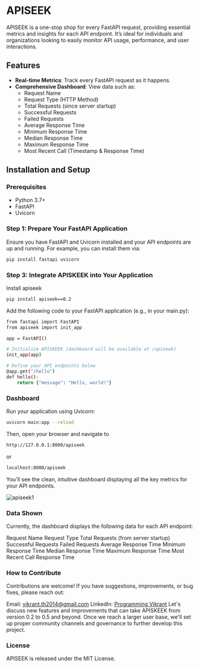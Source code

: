 # APISEEK

APISEEK is a one-stop shop for every FastAPI request, providing essential metrics and insights for each API endpoint. It’s ideal for individuals and organizations looking to easily monitor API usage, performance, and user interactions.

## Features

- **Real-time Metrics**: Track every FastAPI request as it happens.
- **Comprehensive Dashboard**: View data such as:
  - Request Name
  - Request Type (HTTP Method)
  - Total Requests (since server startup)
  - Successful Requests
  - Failed Requests
  - Average Response Time
  - Minimum Response Time
  - Median Response Time
  - Maximum Response Time
  - Most Recent Call (Timestamp & Response Time)

## Installation and Setup

### Prerequisites

- Python 3.7+
- FastAPI
- Uvicorn

### Step 1: Prepare Your FastAPI Application

Ensure you have FastAPI and Uvicorn installed and your API endpoints are up and running. For example, you can install them via:

```bash
pip install fastapi uvicorn
```
### Step 3: Integrate APISKEEK into Your Application
Install apiseek

```bash
pip install apiseek==0.2
```

Add the following code to your FastAPI application (e.g., in your main.py):
```bash
from fastapi import FastAPI
from apiseek import init_app

app = FastAPI()

# Initialize APISKEEK (dashboard will be available at /apiseek)
init_app(app)

# Define your API endpoints below
@app.get("/hello")
def hello():
    return {"message": "Hello, world!"}
```

### Dashboard
Run your application using Uvicorn:
```bash
uvicorn main:app --reload
```
Then, open your browser and navigate to
```bash
http://127.0.0.1:8000/apiseek
```
or
```bash
localhost:8000/apiseek
```
You'll see the clean, intuitive dashboard displaying all the key metrics for your API endpoints.

![apiseek1](https://github.com/user-attachments/assets/da022cd2-7276-4042-98da-05f44f490da1)

### Data Shown
Currently, the dashboard displays the following data for each API endpoint:

Request Name
Request Type
Total Requests (from server startup)
Successful Requests
Failed Requests
Average Response Time
Minimum Response Time
Median Response Time
Maximum Response Time
Most Recent Call
Response Time

### How to Contribute
Contributions are welcome! If you have suggestions, improvements, or bug fixes, please reach out:

Email: vikrant.th2014@gmail.com
LinkedIn: [Programming Vikrant](https://www.linkedin.com/in/programming-vikrant/)
Let's discuss new features and improvements that can take APISKEEK from version 0.2 to 0.5 and beyond. Once we reach a larger user base, we'll set up proper community channels and governance to further develop this project.

### License
APISEEK is released under the MIT License.




